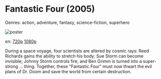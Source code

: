 # Fantastic Four (2005)

Genres: action, adventure, fantasy, science-fiction, superhero

![poster](http://image.tmdb.org/t/p/w500/aJwUBmUA11lkNVSJ3if3h3xHSFd.jpg)

en:
  [720p](magnet:?xt=urn:btih:6F22ECAF35C665265E6410D5470AB2114A960DDF&tr=udp://glotorrents.pw:6969/announce&tr=udp://tracker.opentrackr.org:1337/announce&tr=udp://torrent.gresille.org:80/announce&tr=udp://tracker.openbittorrent.com:80&tr=udp://tracker.coppersurfer.tk:6969&tr=udp://tracker.leechers-paradise.org:6969&tr=udp://p4p.arenabg.ch:1337&tr=udp://tracker.internetwarriors.net:1337)
  [1080p](magnet:?xt=urn:btih:CCAC25341AFFD111E0C3280A28847042D9CE7807&tr=udp://glotorrents.pw:6969/announce&tr=udp://tracker.opentrackr.org:1337/announce&tr=udp://torrent.gresille.org:80/announce&tr=udp://tracker.openbittorrent.com:80&tr=udp://tracker.coppersurfer.tk:6969&tr=udp://tracker.leechers-paradise.org:6969&tr=udp://p4p.arenabg.ch:1337&tr=udp://tracker.internetwarriors.net:1337)
  


During a space voyage, four scientists are altered by cosmic rays: Reed Richards gains the ability to stretch his body; Sue Storm can become invisible; Johnny Storm controls fire; and Ben Grimm is turned into a super-strong … thing. Together, these "Fantastic Four" must now thwart the evil plans of Dr. Doom and save the world from certain destruction.